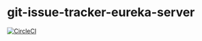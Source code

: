 # git-issue-tracker-eureka-server

[![CircleCI](https://circleci.com/gh/hmnshgpt455/git-issue-tracker-eureka-server.svg?style=svg&circle-token=ccc2fedd969dc816849e762e57c48caddfabe768)](<LINK>)
